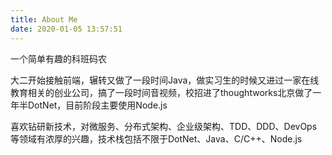 ```yaml
---
title: About Me
date: 2020-01-05 13:57:51
---
```


一个简单有趣的科班码农

大二开始接触前端，辗转又做了一段时间Java，做实习生的时候又进过一家在线教育相关的创业公司，搞了一段时间音视频，校招进了thoughtworks北京做了一年半DotNet，目前阶段主要使用Node.js

喜欢钻研新技术，对微服务、分布式架构、企业级架构、TDD、DDD、DevOps等领域有浓厚的兴趣，技术栈包括不限于DotNet、Java、C/C++、Node.js

